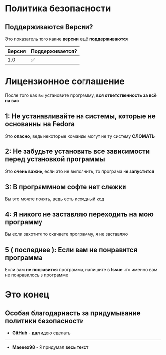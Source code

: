# Политика безопасности

## Поддерживаются Версии?

Это показатель того какие **версии** ещё **поддерживаются**

| Версия  | Поддерживается?    |
| ------- | ------------------ |
| 1.0     | :white_check_mark: |


# Лицензионное соглашение

После того как вы установите программу, **вся ответственность за всё на вас**

## 1: Не устанавливайте на системы, которые не основанны на Fedora
Это **опасно**, ведь некоторые команды могут не ту систему **СЛОМАТЬ** 

## 2: Не забудьте установить все зависимости перед установкой программы
Это **очень важно**, если это не выполнить, то програма **не запустится**

## 3: В программном софте нет слежки
Вы это можте понять, ведь есть исходный код

## 4: Я никого не заставляю переходить на мою программу
Вы если захотите то скачаете программу, я не заставляю

## 5 ( последнее ): Если вам не понравится программа
Если вам **не понравится** программа, напишите в **Issue** что именно вам не понравилось в программе

# Это конец

## Особая благодарнасть за придумывание политики безопасности

- **GitHub** - **дал** идею сделать

---

- **Maeeex98** - Я придумал **весь текст**
